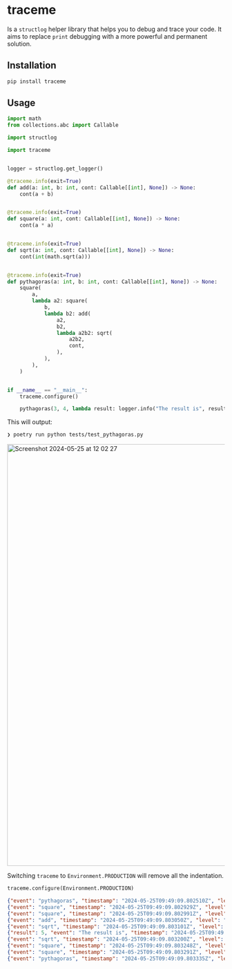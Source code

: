 # traceme

Is a `structlog` helper library that helps you to debug and trace your
code. It aims to replace `print` debugging with a more powerful and
permanent solution.

## Installation

```bash
pip install traceme
```

## Usage

```python
import math
from collections.abc import Callable

import structlog

import traceme


logger = structlog.get_logger()

@traceme.info(exit=True)
def add(a: int, b: int, cont: Callable[[int], None]) -> None:
    cont(a + b)


@traceme.info(exit=True)
def square(a: int, cont: Callable[[int], None]) -> None:
    cont(a * a)


@traceme.info(exit=True)
def sqrt(a: int, cont: Callable[[int], None]) -> None:
    cont(int(math.sqrt(a)))


@traceme.info(exit=True)
def pythagoras(a: int, b: int, cont: Callable[[int], None]) -> None:
    square(
        a,
        lambda a2: square(
            b,
            lambda b2: add(
                a2,
                b2,
                lambda a2b2: sqrt(
                    a2b2,
                    cont,
                ),
            ),
        ),
    )


if __name__ == "__main__":
    traceme.configure()

    pythagoras(3, 4, lambda result: logger.info("The result is", result=result))
```

This will output:

```bash
❯ poetry run python tests/test_pythagoras.py
```

<img width="977" alt="Screenshot 2024-05-25 at 12 02 27" src="https://github.com/dbrattli/traceme/assets/849479/9a435fe0-fd73-4c62-b55b-e84983402b86">


Switching `traceme` to `Environment.PRODUCTION` will remove all the indentation.

```python
traceme.configure(Environment.PRODUCTION)
```

```json
{"event": "pythagoras", "timestamp": "2024-05-25T09:49:09.802510Z", "level": "info"}
{"event": "square", "timestamp": "2024-05-25T09:49:09.802929Z", "level": "info"}
{"event": "square", "timestamp": "2024-05-25T09:49:09.802991Z", "level": "info"}
{"event": "add", "timestamp": "2024-05-25T09:49:09.803050Z", "level": "debug"}
{"event": "sqrt", "timestamp": "2024-05-25T09:49:09.803101Z", "level": "info"}
{"result": 5, "event": "The result is", "timestamp": "2024-05-25T09:49:09.803147Z", "level": "debug"}
{"event": "sqrt", "timestamp": "2024-05-25T09:49:09.803200Z", "level": "info"}
{"event": "square", "timestamp": "2024-05-25T09:49:09.803248Z", "level": "info"}
{"event": "square", "timestamp": "2024-05-25T09:49:09.803291Z", "level": "info"}
{"event": "pythagoras", "timestamp": "2024-05-25T09:49:09.803335Z", "level": "info"}
```

